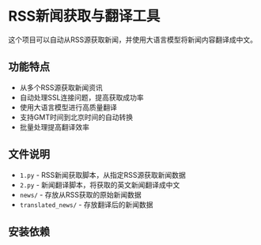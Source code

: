 # RSS新闻获取与翻译工具

这个项目可以自动从RSS源获取新闻，并使用大语言模型将新闻内容翻译成中文。

## 功能特点

- 从多个RSS源获取新闻资讯
- 自动处理SSL连接问题，提高获取成功率
- 使用大语言模型进行高质量翻译
- 支持GMT时间到北京时间的自动转换
- 批量处理提高翻译效率

## 文件说明

- `1.py` - RSS新闻获取脚本，从指定RSS源获取新闻数据
- `2.py` - 新闻翻译脚本，将获取的英文新闻翻译成中文
- `news/` - 存放从RSS获取的原始新闻数据
- `translated_news/` - 存放翻译后的新闻数据

## 安装依赖
